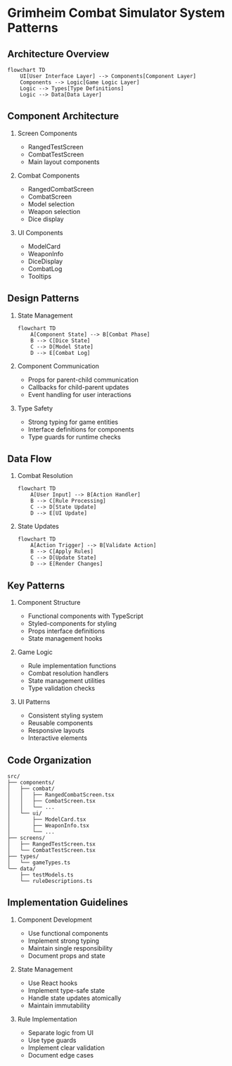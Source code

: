 # Grimheim Combat Simulator System Patterns

## Architecture Overview
```mermaid
flowchart TD
    UI[User Interface Layer] --> Components[Component Layer]
    Components --> Logic[Game Logic Layer]
    Logic --> Types[Type Definitions]
    Logic --> Data[Data Layer]
```

## Component Architecture
1. Screen Components
   - RangedTestScreen
   - CombatTestScreen
   - Main layout components

2. Combat Components
   - RangedCombatScreen
   - CombatScreen
   - Model selection
   - Weapon selection
   - Dice display

3. UI Components
   - ModelCard
   - WeaponInfo
   - DiceDisplay
   - CombatLog
   - Tooltips

## Design Patterns
1. State Management
   ```mermaid
   flowchart TD
       A[Component State] --> B[Combat Phase]
       B --> C[Dice State]
       C --> D[Model State]
       D --> E[Combat Log]
   ```

2. Component Communication
   - Props for parent-child communication
   - Callbacks for child-parent updates
   - Event handling for user interactions

3. Type Safety
   - Strong typing for game entities
   - Interface definitions for components
   - Type guards for runtime checks

## Data Flow
1. Combat Resolution
   ```mermaid
   flowchart TD
       A[User Input] --> B[Action Handler]
       B --> C[Rule Processing]
       C --> D[State Update]
       D --> E[UI Update]
   ```

2. State Updates
   ```mermaid
   flowchart TD
       A[Action Trigger] --> B[Validate Action]
       B --> C[Apply Rules]
       C --> D[Update State]
       D --> E[Render Changes]
   ```

## Key Patterns
1. Component Structure
   - Functional components with TypeScript
   - Styled-components for styling
   - Props interface definitions
   - State management hooks

2. Game Logic
   - Rule implementation functions
   - Combat resolution handlers
   - State management utilities
   - Type validation checks

3. UI Patterns
   - Consistent styling system
   - Reusable components
   - Responsive layouts
   - Interactive elements

## Code Organization
```
src/
├── components/
│   ├── combat/
│   │   ├── RangedCombatScreen.tsx
│   │   ├── CombatScreen.tsx
│   │   └── ...
│   └── ui/
│       ├── ModelCard.tsx
│       ├── WeaponInfo.tsx
│       └── ...
├── screens/
│   ├── RangedTestScreen.tsx
│   └── CombatTestScreen.tsx
├── types/
│   └── gameTypes.ts
└── data/
    ├── testModels.ts
    └── ruleDescriptions.ts
```

## Implementation Guidelines
1. Component Development
   - Use functional components
   - Implement strong typing
   - Maintain single responsibility
   - Document props and state

2. State Management
   - Use React hooks
   - Implement type-safe state
   - Handle state updates atomically
   - Maintain immutability

3. Rule Implementation
   - Separate logic from UI
   - Use type guards
   - Implement clear validation
   - Document edge cases 